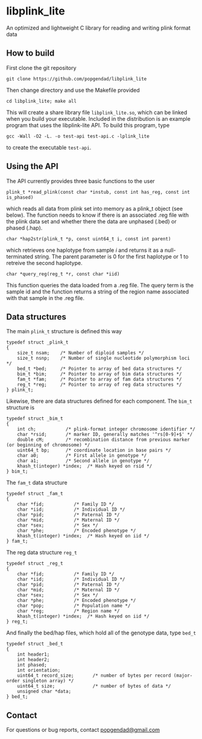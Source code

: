 # libplink_lite

An optimized and lightweight C library for reading and writing plink format data

## How to build

First clone the git repository

```
git clone https://github.com/popgendad/libplink_lite
```

Then change directory and use the Makefile provided

```
cd libplink_lite; make all
```

This will create a share library file `libplink_lite.so`, which can be linked when you build your executable. Included in the distribution is an example program that uses the libplink-lite API. To build this program, type

```
gcc -Wall -O2 -L. -o test-api test-api.c -lplink_lite
```

to create the executable `test-api`.


## Using the API

The API currently provides three basic functions to the user

```
plink_t *read_plink(const char *instub, const int has_reg, const int is_phased)
```

which reads all data from plink set into memory as a plink_t object (see below). The function
needs to know if there is an associated .reg file with the plink data set and whether there the
data are unphased (.bed) or phased (.hap).

```
char *hap2str(plink_t *p, const uint64_t i, const int parent)
```

which retrieves one haplotype from sample *i* and returns it as a null-terminated string. The parent parameter is 0 for the first haplotype or 1 to retreive the second haplotype.

```
char *query_reg(reg_t *r, const char *iid)
```

This function queries the data loaded from a .reg file. The query term is the sample id and the function returns a string of the region name associated with that sample in the .reg file.

## Data structures

The main `plink_t` structure is defined this way

```
typedef struct _plink_t
{
    size_t nsam;    /* Number of diploid samples */
    size_t nsnp;    /* Number of single nucleotide polymorphism loci */
    bed_t *bed;     /* Pointer to array of bed data structures */
    bim_t *bim;     /* Pointer to array of bim data structures */
    fam_t *fam;     /* Pointer to array of fam data structures */
    reg_t *reg;     /* Pointer to array of reg data structures */
} plink_t;
```

Likewise, there are data structures defined for each component. The `bim_t` structure is

```
typedef struct _bim_t
{
    int ch;           /* plink-format integer chromosome identifier */
    char *rsid;       /* marker ID, generally matches '^rs[0-9]+$' */
    double cM;        /* recombination distance from previous marker (or beginning of chromosome) */
    uint64_t bp;      /* coordinate location in base pairs */
    char a0;          /* First allele in genotype */
    char a1;          /* Second allele in genotype */
    khash_t(integer) *index;  /* Hash keyed on rsid */
} bim_t;
```

The `fam_t` data structure

```
typedef struct _fam_t
{
    char *fid;           /* Family ID */
    char *iid;           /* Individual ID */
    char *pid;           /* Paternal ID */
    char *mid;           /* Maternal ID */
    char *sex;           /* Sex */
    char *phe;           /* Encoded phenotype */
    khash_t(integer) *index;  /* Hash keyed on iid */
} fam_t;
```

The reg data structure `reg_t`

```
typedef struct _reg_t
{
    char *fid;           /* Family ID */
    char *iid;           /* Individual ID */
    char *pid;           /* Paternal ID */
    char *mid;           /* Maternal ID */
    char *sex;           /* Sex */
    char *phe;           /* Encoded phenotype */
    char *pop;           /* Population name */
    char *reg;           /* Region name */
    khash_t(integer) *index;  /* Hash keyed on iid */
} reg_t;
```

And finally the bed/hap files, which hold all of the genotype data, type `bed_t`

```
typedef struct _bed_t
{
    int header1;
    int header2;
    int phased;
    int orientation;
    uint64_t record_size;       /* number of bytes per record (major-order singleton array) */
    uint64_t size;              /* number of bytes of data */
    unsigned char *data;
} bed_t;
```

## Contact

For questions or bug reports, contact [popgendad@gmail.com](mailto:popgendad@gmail.com)
